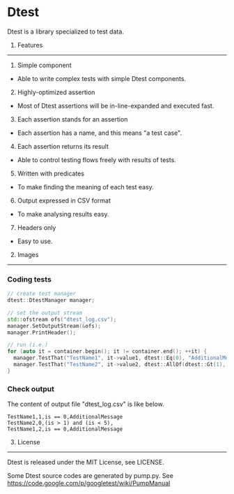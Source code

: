 Dtest
======

Dtest is a library specialized to test data.


1. Features
--------------

1. Simple component

  - Able to write complex tests with simple Dtest components.

2. Highly-optimized assertion

  - Most of Dtest assertions will be in-line-expanded and executed fast.

3. Each assertion stands for an assertion

  - Each assertion has a name, and this means "a test case".

4. Each assertion returns its result

  - Able to control testing flows freely with results of tests.

5. Written with predicates

  - To make finding the meaning of each test easy.

6. Output expressed in CSV format

  - To make analysing results easy.

7. Headers only

  - Easy to use.


2. Images
---------

### Coding tests

```c++
// create test manager
dtest::DtestManager manager;

// set the output stream
std::ofstream ofs("dtest_log.csv");
manager.SetOutputStream(&ofs);
manager.PrintHeader();

// run (i.e.)
for (auto it = container.begin(); it != container.end(); ++it) {
  manager.TestThat("TestName1", it->value1, dtest::Eq(0), "AdditionalMessage");
  manager.TestThat("TestName2", it->value2, dtest::AllOf(dtest::Gt(1), dtest::Lt(5)));
}
```

### Check output

The content of output file "dtest_log.csv" is like below.

```
TestName1,1,is == 0,AdditionalMessage
TestName2,0,(is > 1) and (is < 5),
TestName1,2,is == 0,AdditionalMessage
```


3. License
-----------

Dtest is released under the MIT License, see LICENSE.

Some Dtest source codes are generated by pump.py. See https://code.google.com/p/googletest/wiki/PumpManual

